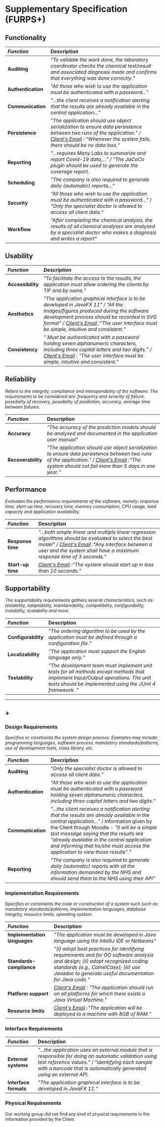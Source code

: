 
# Supplementary Specification (FURPS+)

## Functionality

| **_Function_**   | Description                         |                                       
|:------------------------|:-----------------|
|**Auditing**|_"To validate the work done, the laboratory coordinator checks the chemical test/result and associated diagnosis made and confirms that everything was done correctly."_|
|**Authentication**|_"All those who wish to use the application must be authenticated with a password..."_|
|**Communication**|_"...the client receives a notification alerting that the results are already available in the central application..."_|
|**Persistence**|_"The application should use object serialization to ensure data persistence between two runs of the application." / [Client's Email](References.md) :  "Whenever the system fails, there should be no data loss."_|
|**Reporting**|_"...requires Many Labs to summarize and report Covid-19 data,..." / "The JaCoCo plugin should be used to generate the coverage report._|
|**Scheduling**|_"The company is also required to generate daily (automatic) reports..."_|
|**Security**|_"All those who wish to use the application must be authenticated with a password..."_ / _"Only the specialist doctor is allowed to access all client data."_|
|**Workflow**|_"After completing the chemical analysis, the results of all chemical analyses are analysed by a specialist doctor who makes a diagnosis and writes a report"_|


## Usability



| **_Function_**   | **_Description_** |                                 
|:------------------------|:-----------------|
|**Accessibility**|_"To facilitate the access to the results, the application must allow ordering the clients by TIF and by name."_|
|**Aesthetics**|_"The application graphical interface is to be developed in JavaFX 11" / "All the images/figures produced during the software development process should be recorded in SVG format" / [Client's Email](References.md) :"The user interface must be simple, intuitive and consistent."_|
|**Consistency**|_" Must be authenticated with a password holding seven alphanumeric characters, including three capital letters and two digits." / [Client's Email](References.md) : "The user interface must be simple, intuitive and consistent."_|


## Reliability
_Refers to the integrity, compliance and interoperability of the software. The requirements to be considered are: frequency and severity of failure, possibility of recovery, possibility of prediction, accuracy, average time between failures._

| **_Function_**   | Description                         |                                       
|:------------------------|:-----------------|
|**Accuracy**|_"The accuracy of the prediction models should be analysed and documented in the application user manual"_|
|**Recoverability**|_"The application should use object serialization to ensure data persistence between two runs of the application." / [Client's Email](References.md) :"The system should not fail more than 5 days in one year."_|


## Performance
_Evaluates the performance requirements of the software, namely: response time, start-up time, recovery time, memory consumption, CPU usage, load capacity and application availability._

| **_Function_**   | Description                         |                                       
|:------------------------|:-----------------|
|**Response time**|_"...both simple linear and multiple linear regression algorithms should be evaluated to select the best model" / [Client's Email](References.md) :"Any interface between a user and the system shall have a maximum response time of 3 seconds."_|
|**Start-up time**|_[Client's Email](References.md) :"The system should start up in less than 10 seconds."_|


## Supportability
_The supportability requirements gathers several characteristics, such as:
testability, adaptability, maintainability, compatibility,
configurability, instability, scalability and more._

| **_Function_**   | Description                         |                                       
|:------------------------|:-----------------|
|**Configurability**|_"The ordering algorithm to be used by the application must be defined through a configuration file."_|
|**Localizability**|_"The application must support the English language only."_|
|**Testability**| _"The development team must implement unit tests for all methods except methods that implement Input/Output operations. The unit tests should be implemented using the JUnit 4 framework. "_|




***

## +


### Design Requirements
_Specifies or constraints the system design process. Examples may include: programming languages,
software process, mandatory standards/patterns, use of development tools, class library, etc._

| **_Function_**   | Description                         |                                       
|:------------------------|:-----------------|
|**Auditing**|_"Only the specialist doctor is allowed to access all client data."_|
|**Authentication**|_"All those who wish to use the application must be authenticated with a password holding seven alphanumeric characters, including three capital letters and two digits."_|
|**Communication**|_"...the client receives a notification alerting that the results are already available in the central application..."_ / Information given by the Client though Moodle - _"It will be a simple text message saying that the results are "already available in the central application and informing that he/she must access the application to view those results"."_|
|**Reporting**|_"The company is also required to generate daily (automatic) reports with all the information demanded by the NHS and should send them to the NHS using their API"_|




### Implementation Requirements

_Specifies or constraints the code or construction of a system such
such as: mandatory standards/patterns, implementation languages,
database integrity, resource limits, operating system._

| **_Function_**   | Description                         |                                       
|:------------------------|:-----------------|
|**Implementation languages**|_"The application must be developed in Java language using the IntelliJ IDE or Netbeans"_|
|**Standards-compliance**|_"(i) adopt best practices for identifying requirements and for OO software analysis and design; (ii) adopt recognized coding standards (e.g., CamelCase); (iii) use Javadoc to generate useful documentation for Java code."_
|**Platform support**|_[Client's Email](References.md) : "The application should run on all platforms for which there exists a Java Virtual Machine."_|
|**Resource limits**|_[Client's Email](References.md) :"The application will be deployed to a machine with 8GB of RAM."_


### Interface Requirements


| **_Function_**   | Description                         |                                       
|:------------------------|:-----------------|
|**External systems**|_"...the application uses an external module that is responsible for doing an automatic validation using test reference values." / "identifying each sample with a barcode that is automatically generated using an external API._ |
|**Interface formats**|_"The application graphical interface is to be developed in JavaFX 11."_|


### Physical Requirements

Our working group did not find any kind of physical requirements in the information provided by the Client.
